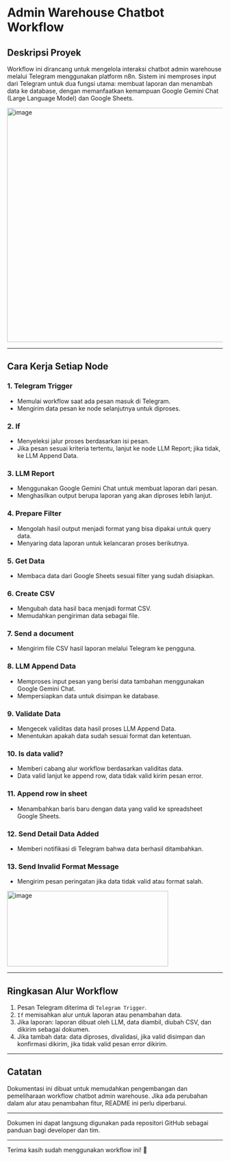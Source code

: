 # Admin Warehouse Chatbot Workflow

## Deskripsi Proyek
Workflow ini dirancang untuk mengelola interaksi chatbot admin warehouse melalui Telegram menggunakan platform n8n. Sistem ini memproses input dari Telegram untuk dua fungsi utama: membuat laporan dan menambah data ke database, dengan memanfaatkan kemampuan Google Gemini Chat (Large Language Model) dan Google Sheets.

<img width="1540" height="546" alt="image" src="https://github.com/user-attachments/assets/30ee147b-2dbe-4d40-ab3c-6f7e11952969" />

---

## Cara Kerja Setiap Node

### 1. Telegram Trigger
- Memulai workflow saat ada pesan masuk di Telegram.
- Mengirim data pesan ke node selanjutnya untuk diproses.

### 2. If
- Menyeleksi jalur proses berdasarkan isi pesan.
- Jika pesan sesuai kriteria tertentu, lanjut ke node LLM Report; jika tidak, ke LLM Append Data.

### 3. LLM Report
- Menggunakan Google Gemini Chat untuk membuat laporan dari pesan.
- Menghasilkan output berupa laporan yang akan diproses lebih lanjut.

### 4. Prepare Filter
- Mengolah hasil output menjadi format yang bisa dipakai untuk query data.
- Menyaring data laporan untuk kelancaran proses berikutnya.

### 5. Get Data
- Membaca data dari Google Sheets sesuai filter yang sudah disiapkan.

### 6. Create CSV
- Mengubah data hasil baca menjadi format CSV.
- Memudahkan pengiriman data sebagai file.

### 7. Send a document
- Mengirim file CSV hasil laporan melalui Telegram ke pengguna.

### 8. LLM Append Data
- Memproses input pesan yang berisi data tambahan menggunakan Google Gemini Chat.
- Mempersiapkan data untuk disimpan ke database.

### 9. Validate Data
- Mengecek validitas data hasil proses LLM Append Data.
- Menentukan apakah data sudah sesuai format dan ketentuan.

### 10. Is data valid?
- Memberi cabang alur workflow berdasarkan validitas data.
- Data valid lanjut ke append row, data tidak valid kirim pesan error.

### 11. Append row in sheet
- Menambahkan baris baru dengan data yang valid ke spreadsheet Google Sheets.

### 12. Send Detail Data Added
- Memberi notifikasi di Telegram bahwa data berhasil ditambahkan.

### 13. Send Invalid Format Message
- Mengirim pesan peringatan jika data tidak valid atau format salah.

<img width="376" height="176" alt="image" src="https://github.com/user-attachments/assets/591e51a4-64ef-40d9-9a35-527da300009a" />

---

## Ringkasan Alur Workflow
1. Pesan Telegram diterima di `Telegram Trigger`.
2. `If` memisahkan alur untuk laporan atau penambahan data.
3. Jika laporan: laporan dibuat oleh LLM, data diambil, diubah CSV, dan dikirim sebagai dokumen.
4. Jika tambah data: data diproses, divalidasi, jika valid disimpan dan konfirmasi dikirim, jika tidak valid pesan error dikirim.

---

## Catatan
Dokumentasi ini dibuat untuk memudahkan pengembangan dan pemeliharaan workflow chatbot admin warehouse. Jika ada perubahan dalam alur atau penambahan fitur, README ini perlu diperbarui.

---

Dokumen ini dapat langsung digunakan pada repositori GitHub sebagai panduan bagi developer dan tim.

---

Terima kasih sudah menggunakan workflow ini! 🚀
